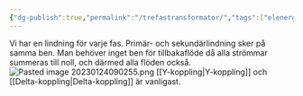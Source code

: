 ```yaml
---
{"dg-publish":true,"permalink":"/trefastransformator/","tags":["elenergiteknik"]}
---
```


Vi har en lindning för varje fas. Primär- och sekundärlindning sker på samma ben. Man behöver inget ben för tillbakaflöde då alla strömmar summeras till noll, och därmed alla flöden också.
![Pasted image 20230124090255.png](/img/user/images/Pasted%20image%2020230124090255.png)
[[Y-koppling\|Y-koppling]] och [[Delta-koppling\|Delta-koppling]] är vanligast.
